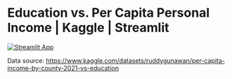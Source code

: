 # Education vs. Per Capita Personal Income | Kaggle | Streamlit


[![Streamlit App](https://static.streamlit.io/badges/streamlit_badge_black_white.svg)](
    https://county-income-vs-education.streamlit.app
)

Data source: https://www.kaggle.com/datasets/ruddygunawan/per-capita-income-by-county-2021-vs-education